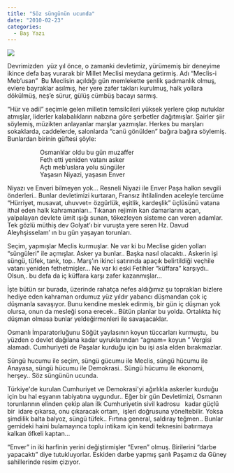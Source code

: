 ```yaml
---
title: "Söz süngünün ucunda"
date: "2010-02-23"
categories: 
  - Baş Yazı
---
```


![](../uploads/image/osmanliordu141801ab4.jpg)

Devrimizden  yüz yıl önce, o zamanki devletimiz, yürümemiş bir deneyime ikince defa baş vurarak bir Millet Meclisi meydana getirmiş. Adı “Meclis-i Meb’usan”  Bu Meclisin açıldığı gün memlekette şenlik şadımanlık olmuş, evlere bayraklar asılmış, her yere zafer takları kurulmuş, halk yollara dökülmüş, neş’e sürur, gülüş cümbüş bacayı sarmış.  
  
“Hür ve adil” seçimle gelen milletin temsilcileri yüksek yerlere çıkıp nutuklar atmışlar, liderler kalabalıkların nabzına göre şerbetler dağıtmışlar. Şairler şiir söylemiş, müzikten anlayanlar marşlar yazmışlar. Herkes bu marşları sokaklarda, caddelerde, salonlarda “canü gönülden” bağıra bağıra söylemiş. Bunlardan birinin güftesi şöyle:  
  
                   Osmanlılar oldu bu gün muzaffer  
                   Feth etti yeniden vatanı asker  
                   Açtı meb’uslara yolu süngüler  
                   Yaşasın Niyazi, yaşasın Enver  
  
Niyazı ve Enveri bilmeyen yok... Resneli Niyazi ile Enver Paşa halkın sevgili önderleri.. Bunlar devletimizi kurtaran, Fransız ihtilalinden aceleyle tercüme “Hürriyet, musavat, uhuvvet= özgürlük, eşitlik, kardeşlik” üçlüsünü vatana ithal eden halk kahramanları.. Tıkanan rejimin kan damarlarını açan, yalpalayan devlete ümit ışığı sunan, tökezleyen sisteme can veren adamlar. Tek gözlü müthiş dev Golyat’ı bir vuruşta yere seren Hz. Davud Aleyhşisselam’ ın bu gün yaşayan torunları.  
  
Seçim, yapmışlar Meclis kurmuşlar. Ne var ki bu Meclise giden yolları “süngüleri” ile açmışlar. Asker ya bunlar.. Başka nasıl olacaktı.. Askerin işi süngü, tüfek, tank, top.. Marş’ın ikinci satırında apaçık belirtildiği veçhile vatanı yeniden fethetmişler... Ne var ki eski Fetihler “küffara” karşıydı.. Olsun,. bu defa da iç küffara karşı zafer kazanmışlar...  
  
İşte bütün sır burada, üzerinde rahatça nefes aldığımız şu toprakları bizlere hediye eden kahraman ordumuz yüz yıldır yabancı düşmandan çok iç düşmanla savaşıyor. Bunu kendine meslek edinmiş, bir gün iç düşman yok olursa, onun da mesleği sona erecek.. Bütün planlar bu yolda. Ortalıkta hiç düşman olmasa bunlar yeldeğirmenleri ile savaşacaklar.  
  
Osmanlı İmparatorluğunu Söğüt yaylasının koyun tüccarları kurmuştu,  bu yüzden o devlet dağılana kadar uyruklarından “agnam= koyun ” Vergisi alamadı. Cumhuriyeti de Paşalar kurduğu için bu işi asla elden bırakmazlar.  
  
Süngü hucumu ile seçim, süngü gücumu ile Meclis, süngü hücumu ile Anayasa, süngü hücumu ile Demokrasi.. Süngü hücumu ile ekonomi, herşey.. Söz süngünün ucunda.  
  
Türkiye'de kurulan Cumhuriyet ve Demokrasi'yi ağırlıkla askerler kurduğu için bu hal eşyanın tabiyatına uygundur.. Eğer bir gün Devletimizi, Osmanın torunlarının elinden çekip alan ilk Cumhuriyetin sivil kadrosu   kadar güçlü bir  idare çıkarsa, onu çıkaracak ortam,  işleri doğrusuna yöneltebilir. Yoksa şimdilik balta balyoz, süngü tüfek.. Fırtına general, saldıray teğmen.. Bunlar gemideki haini bulamayınca toplu intikam için kendi teknesini batırmaya kalkan öfkeli kaptan...  
  
“Enver” in iki harfinin yerini değiştirmişler “Evren” olmuş. Birilerini “darbe yapacaktı” diye tutukluyorlar. Eskiden darbe yapmış şanlı Paşamız da Güney sahillerinde resim çizıyor.
